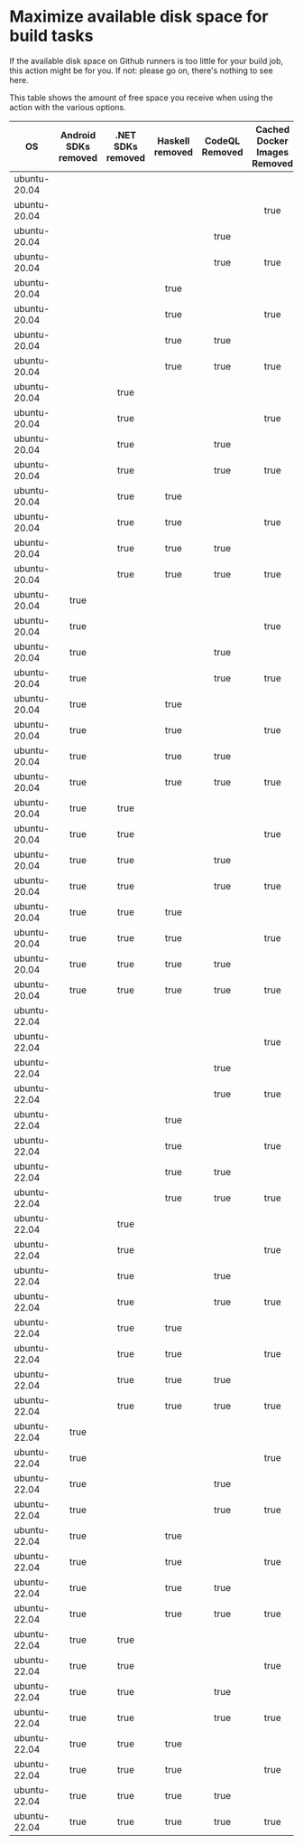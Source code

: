 # Maximize available disk space for build tasks

If the available disk space on Github runners is too little for your build job, this action might be for you.
If not: please go on, there's nothing to see here.

This table shows the amount of free space you receive when using the action with the various options.

OS | Android SDKs removed | .NET SDKs removed | Haskell removed | CodeQL Removed | Cached Docker Images Removed | GB freed | GB free | Elapsed Time (seconds) |
---|:--------------------:|:-----------------:|:---------------:|:--------------:|:----------------------------:|:--------:|:-------:|:----------------------:|
ubuntu-20.04 |  |  |  |  |  | 52 | 75 | 2
ubuntu-20.04 |  |  |  |  | true | 59 | 82 | 36
ubuntu-20.04 |  |  |  | true |  | 56 | 79 | 3
ubuntu-20.04 |  |  |  | true | true | 62 | 85 | 31
ubuntu-20.04 |  |  | true |  |  | 52 | 75 | 2
ubuntu-20.04 |  |  | true |  | true | 59 | 82 | 33
ubuntu-20.04 |  |  | true | true |  | 56 | 79 | 3
ubuntu-20.04 |  |  | true | true | true | 62 | 85 | 43
ubuntu-20.04 |  | true |  |  |  | 55 | 78 | 7
ubuntu-20.04 |  | true |  |  | true | 62 | 85 | 34
ubuntu-20.04 |  | true |  | true |  | 59 | 82 | 6
ubuntu-20.04 |  | true |  | true | true | 65 | 88 | 10
ubuntu-20.04 |  | true | true |  |  | 55 | 78 | 6
ubuntu-20.04 |  | true | true |  | true | 62 | 85 | 12
ubuntu-20.04 |  | true | true | true |  | 59 | 82 | 7
ubuntu-20.04 |  | true | true | true | true | 65 | 88 | 28
ubuntu-20.04 | true |  |  |  |  | 64 | 87 | 54
ubuntu-20.04 | true |  |  |  | true | 71 | 94 | 101
ubuntu-20.04 | true |  |  | true |  | 68 | 91 | 48
ubuntu-20.04 | true |  |  | true | true | 74 | 97 | 68
ubuntu-20.04 | true |  | true |  |  | 64 | 87 | 10
ubuntu-20.04 | true |  | true |  | true | 71 | 94 | 19
ubuntu-20.04 | true |  | true | true |  | 68 | 91 | 10
ubuntu-20.04 | true |  | true | true | true | 74 | 97 | 90
ubuntu-20.04 | true | true |  |  |  | 67 | 90 | 56
ubuntu-20.04 | true | true |  |  | true | 73 | 96 | 115
ubuntu-20.04 | true | true |  | true |  | 70 | 93 | 61
ubuntu-20.04 | true | true |  | true | true | 77 | 100 | 80
ubuntu-20.04 | true | true | true |  |  | 67 | 90 | 71
ubuntu-20.04 | true | true | true |  | true | 73 | 96 | 83
ubuntu-20.04 | true | true | true | true |  | 70 | 93 | 65
ubuntu-20.04 | true | true | true | true | true | 77 | 100 | 86
ubuntu-22.04 |  |  |  |  |  | 52 | 77 | 2
ubuntu-22.04 |  |  |  |  | true | 58 | 83 | 27
ubuntu-22.04 |  |  |  | true |  | 56 | 81 | 4
ubuntu-22.04 |  |  |  | true | true | 61 | 86 | 28
ubuntu-22.04 |  |  | true |  |  | 52 | 77 | 2
ubuntu-22.04 |  |  | true |  | true | 58 | 83 | 13
ubuntu-22.04 |  |  | true | true |  | 56 | 81 | 4
ubuntu-22.04 |  |  | true | true | true | 61 | 86 | 11
ubuntu-22.04 |  | true |  |  |  | 55 | 80 | 4
ubuntu-22.04 |  | true |  |  | true | 60 | 85 | 29
ubuntu-22.04 |  | true |  | true |  | 58 | 83 | 3
ubuntu-22.04 |  | true |  | true | true | 64 | 89 | 32
ubuntu-22.04 |  | true | true |  |  | 55 | 80 | 6
ubuntu-22.04 |  | true | true |  | true | 60 | 85 | 12
ubuntu-22.04 |  | true | true | true |  | 58 | 83 | 6
ubuntu-22.04 |  | true | true | true | true | 64 | 89 | 29
ubuntu-22.04 | true |  |  |  |  | 64 | 89 | 16
ubuntu-22.04 | true |  |  |  | true | 70 | 95 | 18
ubuntu-22.04 | true |  |  | true |  | 68 | 93 | 17
ubuntu-22.04 | true |  |  | true | true | 73 | 98 | 94
ubuntu-22.04 | true |  | true |  |  | 64 | 89 | 15
ubuntu-22.04 | true |  | true |  | true | 70 | 95 | 103
ubuntu-22.04 | true |  | true | true |  | 68 | 93 | 52
ubuntu-22.04 | true |  | true | true | true | 73 | 98 | 89
ubuntu-22.04 | true | true |  |  |  | 67 | 92 | 90
ubuntu-22.04 | true | true |  |  | true | 72 | 97 | 24
ubuntu-22.04 | true | true |  | true |  | 70 | 95 | 14
ubuntu-22.04 | true | true |  | true | true | 76 | 101 | 124
ubuntu-22.04 | true | true | true |  |  | 67 | 92 | 97
ubuntu-22.04 | true | true | true |  | true | 72 | 97 | 21
ubuntu-22.04 | true | true | true | true |  | 70 | 95 | 15
ubuntu-22.04 | true | true | true | true | true | 76 | 101 | 25
